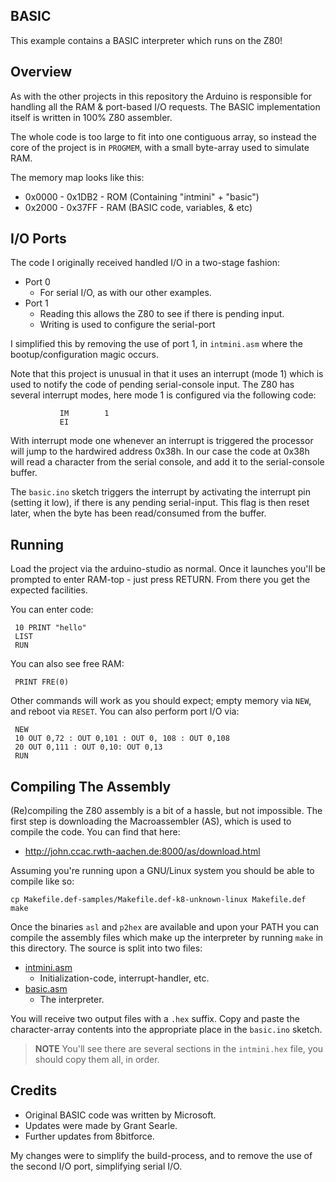 ## BASIC

This example contains a BASIC interpreter which runs on the Z80!


## Overview

As with the other projects in this repository the Arduino is responsible
for handling all the RAM & port-based I/O requests.  The BASIC implementation
itself is written in 100% Z80 assembler.

The whole code is too large to fit into one contiguous array, so instead
the core of the project is in `PROGMEM`, with a small byte-array used to
simulate RAM.

The memory map looks like this:

* 0x0000 - 0x1DB2 - ROM (Containing "intmini" + "basic")
* 0x2000 - 0x37FF - RAM (BASIC code, variables, & etc)


## I/O Ports

The code I originally received handled I/O in a two-stage fashion:

* Port 0
  * For serial I/O, as with our other examples.
* Port 1
  * Reading this allows the Z80 to see if there is pending input.
  * Writing is used to configure the serial-port

I simplified this by removing the use of port 1, in `intmini.asm`
where the bootup/configuration magic occurs.

Note that this project is unusual in that it uses an interrupt (mode 1)
which is used to notify the code of pending serial-console input. The Z80
has several interrupt modes, here mode 1 is configured via the following code:

               IM        1
               EI

With interrupt mode one whenever an interrupt is triggered the processor will
jump to the hardwired address 0x38h.  In our case the code at 0x38h will read
a character from the serial console, and add it to the serial-console buffer.

The `basic.ino` sketch triggers the interrupt by activating the interrupt
pin (setting it low), if there is any pending serial-input.  This flag
is then reset later, when the byte has been read/consumed from the buffer.


## Running

Load the project via the arduino-studio as normal.  Once it launches you'll
be prompted to enter RAM-top - just press RETURN.  From there you get the
expected facilities.

You can enter code:

     10 PRINT "hello"
     LIST
     RUN

You can also see free RAM:

     PRINT FRE(0)

Other commands will work as you should expect; empty memory via `NEW`, and reboot via `RESET`.  You can also perform port I/O via:

     NEW
     10 OUT 0,72 : OUT 0,101 : OUT 0, 108 : OUT 0,108
     20 OUT 0,111 : OUT 0,10: OUT 0,13
     RUN


## Compiling The Assembly

(Re)compiling the Z80 assembly is a bit of a hassle, but not impossible.  The first step is downloading the Macroassembler (AS), which is used to compile the code.  You can find that here:

* http://john.ccac.rwth-aachen.de:8000/as/download.html

Assuming you're running upon a GNU/Linux system you should be able to compile like so:

    cp Makefile.def-samples/Makefile.def-k8-unknown-linux Makefile.def
    make

Once the binaries `asl` and `p2hex` are available and upon your PATH you can compile the assembly files which make up the interpreter by running `make` in this directory.  The source is split into two files:

* [intmini.asm](intmini.asm)
  * Initialization-code, interrupt-handler, etc.
* [basic.asm](basic.asm)
  * The interpreter.

You will receive two output files with a `.hex` suffix.  Copy and paste the
character-array contents into the appropriate place in the `basic.ino` sketch.

> **NOTE** You'll see there are several sections in the `intmini.hex` file, you should copy them all, in order.


## Credits

* Original BASIC code was written by Microsoft.
* Updates were made by Grant Searle.
* Further updates from 8bitforce.

My changes were to simplify the build-process, and to remove the use of
the second I/O port, simplifying serial I/O.
